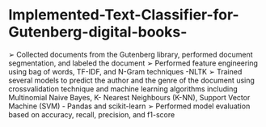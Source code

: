 # Implemented-Text-Classifier-for-Gutenberg-digital-books-
➢ Collected documents from the Gutenberg library, performed document segmentation, and
labeled the document
➢ Performed feature engineering using bag of words, TF-IDF, and N-Gram techniques -NLTK
➢ Trained several models to predict the author and the genre of the document using crossvalidation technique and machine learning algorithms including Multinomial Naive Bayes,
K- Nearest Neighbours (K-NN), Support Vector Machine (SVM) - Pandas and scikit-learn
➢ Performed model evaluation based on accuracy, recall, precision, and f1-score
